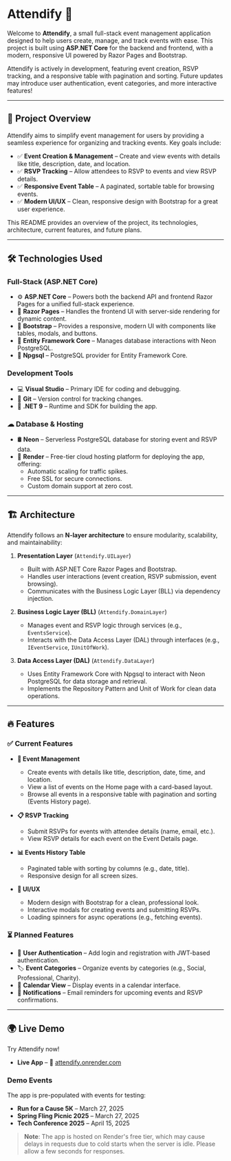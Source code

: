 # Attendify 🎉

Welcome to **Attendify**, a small full-stack event management application designed to help users create, manage, and track events with ease. This project is built using **ASP.NET Core** for the backend and frontend, with a modern, responsive UI powered by Razor Pages and Bootstrap.

Attendify is actively in development, featuring event creation, RSVP tracking, and a responsive table with pagination and sorting. Future updates may introduce user authentication, event categories, and more interactive features!

---

## 🚀 Project Overview

Attendify aims to simplify event management for users by providing a seamless experience for organizing and tracking events. Key goals include:

- ✅ **Event Creation & Management** – Create and view events with details like title, description, date, and location.
- ✅ **RSVP Tracking** – Allow attendees to RSVP to events and view RSVP details.
- ✅ **Responsive Event Table** – A paginated, sortable table for browsing events.
- ✅ **Modern UI/UX** – Clean, responsive design with Bootstrap for a great user experience.

This README provides an overview of the project, its technologies, architecture, current features, and future plans.

---

## 🛠 Technologies Used

### Full-Stack (ASP.NET Core)
- ⚙ **ASP.NET Core** – Powers both the backend API and frontend Razor Pages for a unified full-stack experience.
- 📄 **Razor Pages** – Handles the frontend UI with server-side rendering for dynamic content.
- 🎨 **Bootstrap** – Provides a responsive, modern UI with components like tables, modals, and buttons.
- 💾 **Entity Framework Core** – Manages database interactions with Neon PostgreSQL.
- 🔗 **Npgsql** – PostgreSQL provider for Entity Framework Core.

### Development Tools
- 💻 **Visual Studio** – Primary IDE for coding and debugging.
- 🔄 **Git** – Version control for tracking changes.
- 🔧 **.NET 9** – Runtime and SDK for building the app.

### ☁ Database & Hosting
- 🛢 **Neon** – Serverless PostgreSQL database for storing event and RSVP data.
- 🚀 **Render** – Free-tier cloud hosting platform for deploying the app, offering:
  - Automatic scaling for traffic spikes.
  - Free SSL for secure connections.
  - Custom domain support at zero cost.

---

## 🏗 Architecture

Attendify follows an **N-layer architecture** to ensure modularity, scalability, and maintainability:

1. **Presentation Layer** (`Attendify.UILayer`)
   - Built with ASP.NET Core Razor Pages and Bootstrap.
   - Handles user interactions (event creation, RSVP submission, event browsing).
   - Communicates with the Business Logic Layer (BLL) via dependency injection.

2. **Business Logic Layer (BLL)** (`Attendify.DomainLayer`)
   - Manages event and RSVP logic through services (e.g., `EventsService`).
   - Interacts with the Data Access Layer (DAL) through interfaces (e.g., `IEventService`, `IUnitOfWork`).

3. **Data Access Layer (DAL)** (`Attendify.DataLayer`)
   - Uses Entity Framework Core with Npgsql to interact with Neon PostgreSQL for data storage and retrieval.
   - Implements the Repository Pattern and Unit of Work for clean data operations.

---

## 🔥 Features

### ✅ Current Features
- **📅 Event Management**
  - Create events with details like title, description, date, time, and location.
  - View a list of events on the Home page with a card-based layout.
  - Browse all events in a responsive table with pagination and sorting (Events History page).

- **📋 RSVP Tracking**
  - Submit RSVPs for events with attendee details (name, email, etc.).
  - View RSVP details for each event on the Event Details page.

- **📊 Events History Table**
  - Paginated table with sorting by columns (e.g., date, title).
  - Responsive design for all screen sizes.

- **🎨 UI/UX**
  - Modern design with Bootstrap for a clean, professional look.
  - Interactive modals for creating events and submitting RSVPs.
  - Loading spinners for async operations (e.g., fetching events).

### ⏳ Planned Features
- 🔐 **User Authentication** – Add login and registration with JWT-based authentication.
- 🏷 **Event Categories** – Organize events by categories (e.g., Social, Professional, Charity).
- 📅 **Calendar View** – Display events in a calendar interface.
- 🔔 **Notifications** – Email reminders for upcoming events and RSVP confirmations.

---

## 🌍 Live Demo

Try Attendify now!

- **Live App** – 🔗 [attendify.onrender.com](https://attendify.onrender.com)

### Demo Events
The app is pre-populated with events for testing:
- **Run for a Cause 5K** – March 27, 2025
- **Spring Fling Picnic 2025** – March 27, 2025
- **Tech Conference 2025** – April 15, 2025

> **Note**: The app is hosted on Render's free tier, which may cause delays in requests due to cold starts when the server is idle. Please allow a few seconds for responses.

